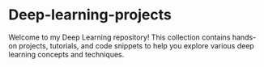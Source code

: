 # Deep-learning-projects
Welcome to my Deep Learning repository! This collection contains hands-on projects, tutorials, and code snippets to help you explore various deep learning concepts and techniques.
